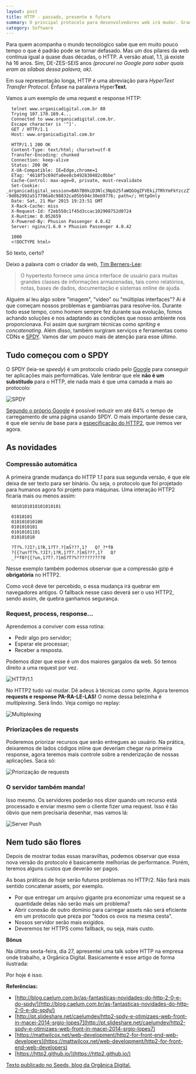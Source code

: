 ```yaml
---
layout: post
title: HTTP - passado, presente e futuro
summary: O principal protocolo para desenvolvedores web irá mudar. Grandes mudanças de performance. Um pouco de história, como ele funciona atualmente e o futuro com o HTTP 2.
category: Software
---
```


Para quem acompanha o mundo tecnológico sabe que em muito pouco tempo o que é padrão pode se tornar defasado. Mas um dos pilares da web continua igual a quase duas décadas, o HTTP. A versão atual, 1.1, já existe há 16 anos. Sim, DE-ZES-SEIS anos *(procurei no Google para saber quais eram as sílabas dessa palavra, ok)*.

Em sua representação longa, HTTP é uma abreviação para *HyperText Transfer Protocol*. Ênfase na paralavra Hyper<strong>Text</strong>.

Vamos a um exemplo de uma request e response HTTP:


```http
  telnet www.organicadigital.com.br 80
  Trying 107.170.169.4...
  Connected to www.organicadigital.com.br.
  Escape character is '^]'.
  GET / HTTP/1.1
  Host: www.organicadigital.com.br

  HTTP/1.1 200 OK
  Content-Type: text/html; charset=utf-8
  Transfer-Encoding: chunked
  Connection: keep-alive
  Status: 200 OK
  X-UA-Compatible: IE=Edge,chrome=1
  ETag: "4618f5c69dfa0ee8cb492830482c0bbe"
  Cache-Control: max-age=0, private, must-revalidate
  Set-Cookie: _organicadigital_session=BAh7B0kiD3Nlc3Npb25faWQGOgZFVEkiJTRhYmFkYzczZTlkZDkwNWNlZmI0ZjljZWJjNGQ3OGI2BjsAVEkiEF9jc3JmX3Rva2VuBjsARkkiMW81aUF1dnlZeHBZaXpzOE9GalNyYXkvMHVudHF4SGlTQ0tmVHVxVFh6OUE9BjsARg%3D%3D--9d0b2992a517706a8c98832ca05b504c30eb9776; path=/; HttpOnly
  Date: Sat, 21 Mar 2015 19:23:51 GMT
  X-Rack-Cache: miss
  X-Request-Id: f2eb550c1f45d3ccac102908752d0724
  X-Runtime: 0.052659
  X-Powered-By: Phusion Passenger 4.0.42
  Server: nginx/1.6.0 + Phusion Passenger 4.0.42

  1000
  <!DOCTYPE html>
```

Só texto, certo?

Deixo a palavra com o criador da web, [Tim Berners-Lee](http://www.w3.org/People/Berners-Lee/):

> O hypertexto fornece uma única interface de usuário para muitas grandes classes de informações armazenadas, tais como relatórios, notas, bases de dados, documentação e sistemas online de ajuda.

Alguém aí leu algo sobre "imagem", "vídeo" ou "múltiplas interfaces"? Aí é que começam nossos problemas e gambiarras para resolve-los. Durante todo esse tempo, como homem sempre fez durante sua evolução, fomos achando soluções e nos adaptando as condições que nosso ambiente nos proporcionava. Foi assim que surgiram técnicas como *spriting* e *concatenating*. Além disso, também surgiram serviços e ferramentas como CDNs e [SPDY](http://www.chromium.org/spdy). Vamos dar um pouco mais de atenção para esse último.

## Tudo começou com o SPDY

O SPDY (leia-se *speedy*) é um protocolo criado pelo [Google](http://www.google.com) para conseguir ter aplicações mais performáticas. Vale lembrar que ele **não é um substitudo** para o HTTP, ele nada mais é que uma camada a mais ao protocolo:

![SPDY](http://i.imgur.com/CR2xTkD.jpg?1)

[Segundo o próprio Google](http://www.chromium.org/spdy/spdy-whitepaper) é possível reduzir em até 64% o tempo de carregamento de uma página usando SPDY. O mais importante desse cara, é que ele serviu de base para a [especificação do HTTP2](http://http2.github.io/), que iremos ver agora.

## As novidades

### Compressão automática

A primeira grande mudança do HTTP 1.1 para sua segunda versão, é que ele deixa de ser texto para ser binário. Ou seja, o protocolo que foi projetado para humanos agora foi projeto para máquinas. Uma interação HTTP2 ficaria mais ou menos assim:

```http
  0010101010101010101

  01010101
  010101010100
  0101010101
  01010101101
  010101010

  ?T?%.?JI?;1?R,1?T?.?[mŚ???,1?   Q?_?*f0
  ?{{?un?T?%.?JI?;1?R,1?T?.?[mŚ???,1?   Q?
  _?*f0?{{?un,1?T?.?[mŚ?T?%??????????0
```

Nesse exemplo também podemos observar que a compressão gzip é **obrigatória** no HTTP2.

Como você deve ter percebido, o essa mudança irá quebrar em navegadores antigos. O fallback nesse caso deverá ser o uso HTTP2, sendo assim, de quebra ganhamos segurança.

### Request, process, response...

Aprendemos a conviver com essa rotina:

- Pedir algo pro servidor;
- Esperar ele processar;
- Receber a resposta.

Podemos dizer que esse é um dos maiores gargalos da web. Só temos direito a uma request por vez.

![HTTP/1.1](http://i.imgur.com/qsoGVRW.jpg?1)

No HTTP2 tudo vai mudar. Dê adeus à técnicas como sprite. Agora teremos **requests e response PA-RA-LE-LAS!** O nome dessa belezinha é *multiplexing*. Será lindo. Veja comigo no replay:

![Multiplexing](http://i.imgur.com/FBRkNC9.jpg?1)

### Priorizações de requests

Poderemos priorizar recursos que serão entregues ao usuário. Na prática, deixaremos de lados códigos inline que deveriam chegar na primeira response, agora teremos mais controle sobre a renderização de nossas aplicações. Saca só:

![Priorização de requests](http://i.imgur.com/gAPdaUR.jpg?1)

### O servidor também manda!

Isso mesmo. Os servidores poderão nos dizer quando um recurso está processado e enviar mesmo sem o cliente fizer uma request. Isso é tão óbvio que nem precisaria desenhar, mas vamos lá:

![Server Push](http://i.imgur.com/U7mFAbG.jpg?1)

## Nem tudo são flores

Depois de mostrar todas essas maravilhas, podemos observar que essa nova versão do protocolo é basicamente melhorias de performance. Porém, teremos alguns custos que deverão ser pagos.

As boas práticas de hoje serão futuros problemas no HTTP/2. Não fará mais sentido concatenar assets, por exemplo.

- Por que entregar um arquivo gigante pra economizar uma request se a quantidade delas não serão mais um problema?
- Abrir conexão de outro domínio para carregar assets não será eficiente em um protocolo que preza por "todos os ovos na mesma cesta".
- Nossos servidor serão mais exigidos.
- Deveremos ter HTTPS como fallback, ou seja, mais custo.

**Bônus**

Na última sexta-feira, dia 27, apresentei uma talk sobre HTTP na empresa onde trabalho, a Orgânica Digital. Basicamente é esse artigo de forma ilustrada:

<script async class="speakerdeck-embed" data-id="f73c06a98c284f379bdc8825613cdd5e" data-ratio="1.77777777777778" src="//speakerdeck.com/assets/embed.js"></script>

Por hoje é isso.

**Referências:**

- [http://blog.caelum.com.br/as-fantasticas-novidades-do-http-2-0-e-do-spdy/](http://blog.caelum.com.br/as-fantasticas-novidades-do-http-2-0-e-do-spdy/)
- [http://pt.slideshare.net/caelumdev/http2-spdy-e-otimizaes-web-front-in-macei-2014-srgio-lopes7](http://pt.slideshare.net/caelumdev/http2-spdy-e-otimizaes-web-front-in-macei-2014-srgio-lopes7)
- [https://mattwilcox.net/web-development/http2-for-front-end-web-developers](https://mattwilcox.net/web-development/http2-for-front-end-web-developers)
- [https://http2.github.io/](https://http2.github.io/)

[Texto publicado no Seeds, blog da Orgânica Digital.](http://seeds.organicadigital.com/post/115022491735/http-passado-presente-e-futuro)
